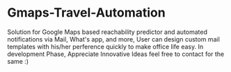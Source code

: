 # Gmaps-Travel-Automation
Solution for Google Maps based reachability predictor and automated notifications via Mail, What's app, and more, User can design custom mail templates with his/her perference quickly to make office life easy. 
In development Phase, Appreciate Innovative Ideas feel free to contact for the same :) 
